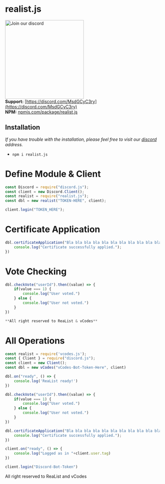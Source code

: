 # realist.js
<a href="https://discord.gg/8ZBYQAS4Q9" target="_blank"><img src="https://img.devsforum.net/tr/img/h1Z2X3.png" alt="Join our discord" width="256"></a><br>
**Support:** [https://discord.com/MsdGCyC3ry](https://discord.com/MsdGCyC3ry) <br>
**NPM:** [npmjs.com/package/realist.js](https://www.npmjs.com/package/realist.js)<br>

## Installation
*If you have trouble with the installation, please feel free to visit our [discord](https://discord.com/MsdGCyC3ry) address.*
- `npm i realist.js`

# Define Module & Client
```js
const Discord = require("discord.js");
const client = new Discord.Client();
const realist = require("realist.js");
const dbl = new realist("TOKEN-HERE", client);

client.login("TOKEN_HERE");
```

# Certificate Application
```js
dbl.certificateApplication("Bla bla bla bla bla bla bla bla bla bla bla bla...", () => {
    console.log("Certificate successfully applied.");
})
```

# Vote Checking
```js
dbl.checkVote("userId").then((value) => {
    if(value === 1) {
        console.log("User voted.")
    } else {
        console.log("User not voted.")
    }
})

**All right reserved to ReaList & vCodes**
```


# All Operations
```js
const realist = require('vcodes.js');
const { Client } = require("discord.js");
const client = new Client();
const dbl = new vCodes("vCodes-Bot-Token-Here", client)

dbl.on("ready", () => {
    console.log('ReaList ready!')
})

dbl.checkVote("userId").then((value) => {
    if(value === 1) {
        console.log("User voted.")
    } else {
        console.log("User not voted.")
    }
})

dbl.certificateApplication("Bla bla bla bla bla bla bla bla bla bla bla bla...", () => {
    console.log("Certificate successfully applied.");
})

client.on("ready", () => {
    console.log("Logged as in "+client.user.tag)
})

client.login("Discord-Bot-Token")
```

All right reserved to ReaList and vCodes
